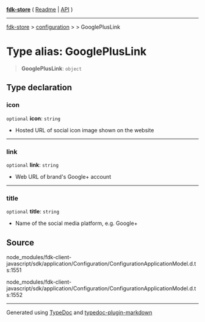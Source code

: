 [**fdk-store**](../../../README.md) ( [Readme](../../../README.md) \| [API](../../../API.md) )

---

[fdk-store](../../../API.md) > [configuration](../../README.md) > [<internal>](../README.md) > GooglePlusLink

# Type alias: GooglePlusLink

> **GooglePlusLink**: `object`

## Type declaration

### icon

`optional` **icon**: `string`

- Hosted URL of social icon image shown on the website

---

### link

`optional` **link**: `string`

- Web URL of brand's Google+ account

---

### title

`optional` **title**: `string`

- Name of the social media platform, e.g. Google+

## Source

node_modules/fdk-client-javascript/sdk/application/Configuration/ConfigurationApplicationModel.d.ts:1551

node_modules/fdk-client-javascript/sdk/application/Configuration/ConfigurationApplicationModel.d.ts:1552

---

Generated using [TypeDoc](https://typedoc.org/) and [typedoc-plugin-markdown](https://www.npmjs.com/package/typedoc-plugin-markdown)
